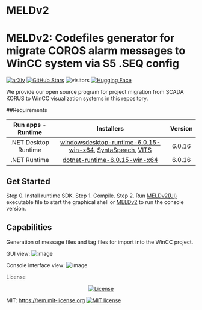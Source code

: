 # MELDv2

# MELDv2: Codefiles generator for migrate COROS alarm messages to WinCC system via S5 .SEQ config

[![arXiv](https://img.shields.io/badge/arXiv-Paper-<COLOR>.svg)](https://arxiv.org/abs/2304.12995)
[![GitHub Stars](https://img.shields.io/github/stars/AIGC-Audio/AudioGPT?style=social)](https://github.com/AIGC-Audio/AudioGPT)
![visitors](https://visitor-badge.glitch.me/badge?page_id=AIGC-Audio.AudioGPT)
[![Hugging Face](https://img.shields.io/badge/%F0%9F%A4%97%20Hugging%20Face-blue)](https://huggingface.co/spaces/AIGC-Audio/AudioGPT)


We provide our open source program for project migration from SCADA KORUS to WinCC visualization systems in this repository.

##Requirements

|            Run apps - Runtime           |   Installers   | Version |
|:--------------------------:|:-------------------------------:|:------:|
|       .NET Desktop Runtime      | [windowsdesktop-runtime-6.0.15-win-x64](https://dotnet.microsoft.com/en-us/download/dotnet/6.0), [SyntaSpeech](), [VITS]() |  6.0.16   |
|      .NET Runtime     |         [dotnet-runtime-6.0.15-win-x64](https://dotnet.microsoft.com/en-us/download/dotnet/6.0)         |  6.0.16   |

## Get Started

Step 0. Install runtime SDK.
Step 1. Compile.
Step 2. Run [MELDv2(UI)]() executable file to start the graphical shell
or [MELDv2]() to run the console version.




## Capabilities

Generation of message files and tag files for import into the WinCC project.

GUI view:
![image](https://user-images.githubusercontent.com/26198117/235439856-4e7de670-c057-4a88-b332-912ffebd2a25.png)

Console interface view:
![image](https://user-images.githubusercontent.com/26198117/235439954-a36df694-aae6-4e40-86ca-35c242aff04d.png)

License

<p align="center">
    <a href="https://github.com/tailwindlabs/heroicons/blob/master/LICENSE"><img src="https://img.shields.io/npm/l/heroicons.svg" alt="License"></a>
</p>

MIT: https://rem.mit-license.org
[![MIT license](https://img.shields.io/badge/arXiv-Paper-<COLOR>.svg)](https://rem.mit-license.org)



